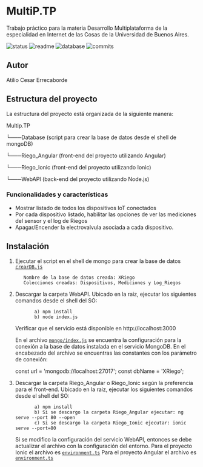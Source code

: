 # MultiP.TP
Trabajo práctico para la materia Desarrollo Multiplataforma de la especialidad en Internet de las Cosas de la Universidad de Buenos Aires.

![status](https://img.shields.io/badge/status-running-green.svg?colorB=00C106) ![readme](https://img.shields.io/badge/readme-OK-green.svg?colorB=00C106) ![database](https://img.shields.io/badge/database-OK-green.svg?colorB=00C106) ![commits](https://img.shields.io/badge/commits-5-blue.svg)

## Autor
Atilio Cesar Errecaborde

## Estructura del proyecto
La estructura del proyecto está organizada de la siguiente manera: 

Multip.TP

  └───Database (script para crear la base de datos desde el shell de mongoDB)
  
  └───Riego_Angular (front-end del proyecto utilizando Angular)
  
  └───Riego_Ionic (front-end del proyecto utilizando  Ionic)
  
  └───WebAPI (back-end del proyecto utilizando Node.js)
  
  


### Funcionalidades y características
- Mostrar listado de todos los dispositivos IoT conectados
- Por cada dispositivo listado, habilitar las opciones de ver las mediciones del sensor y el log de Riegos
- Apagar/Encender la electrovalvula asociada a cada dispositivo.


## Instalación

  1) Ejecutar el script en el shell de mongo para crear la base de datos [`crearDB.js`](https://github.com/atilioe101/MultiP.TP/blob/master/Database/createDB.js)

            Nombre de la base de datos creada: XRiego
            Colecciones creadas: Dispositivos, Mediciones y Log_Riegos

  2) Descargar la carpeta WebAPI. Ubicado en la raiz, ejecutar los siguientes comandos desde el shell del SO:

                a) npm install
                b) node index.js
        
        
        Verificar que el servicio está disponible en http://localhost:3000


        En el archivo [`mongo/index.js`](https://github.com/atilioe101/MultiP.TP/blob/master/WebAPI/mongo/index.js) se encuentra la configuración para la conexión a la base de datos instalada en el servicio MongoDB.
        En el encabezado del archivo se encuentras las constantes con los parámetro de conexión:

        const url = 'mongodb://localhost:27017';
        const dbName = 'XRiego';
       
  
  3) Descargar la carpeta Riego_Angular o Riego_Ionic según la preferencia para el front-end. Ubicado en la raiz, ejecutar los siguientes       comandos desde el shell del SO:

                a) npm install
                b) Si se descargo la carpeta Riego_Angular ejecutar: ng serve --port 80 --open
                c) Si se descargo la carpeta Riego_Ionic ejecutar: ionic serve --port=80 
        
        Si se modifico la configuración del servicio WebAPI, entonces se debe actualizar el archivo con la configuración del entorno.
        Para el proyecto Ionic el archivo es [`environment.ts`](https://github.com/atilioe101/MultiP.TP/blob/master/Riego_Ionic/src/environments/environment.ts) 
        Para el proyecto Angular el archivo es [`environment.ts`](https://github.com/atilioe101/MultiP.TP/blob/master/Riego_Angular/src/environments/environment.ts) 
        


